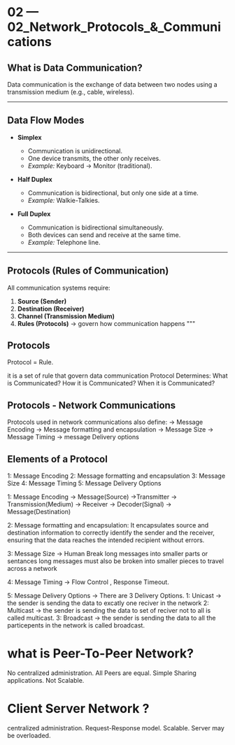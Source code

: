 # 02 — 02_Network_Protocols_&_Communications

## What is Data Communication?
Data communication is the exchange of data between two nodes using a transmission medium (e.g., cable, wireless).

---

## Data Flow Modes

- **Simplex**
  - Communication is unidirectional.
  - One device transmits, the other only receives.
  - *Example:* Keyboard → Monitor (traditional).

- **Half Duplex**
  - Communication is bidirectional, but only one side at a time.
  - *Example:* Walkie-Talkies.

- **Full Duplex**
  - Communication is bidirectional simultaneously.
  - Both devices can send and receive at the same time.
  - *Example:* Telephone line.

---

## Protocols (Rules of Communication)
All communication systems require:
1. **Source (Sender)**
2. **Destination (Receiver)**
3. **Channel (Transmission Medium)**
4. **Rules (Protocols)** → govern how communication happens
"""

## Protocols 
Protocol = Rule.

it is a set of rule that govern data communication
Protocol Determines:
What is Communicated?
How it is Communicated?
When it is Communicated?

## Protocols - Network Communications
Protocols used in network communications also define:
-> Message Encoding
-> Message formatting and encapsulation
-> Message Size
-> Message Timing
-> message Delivery options

## Elements of a Protocol
1: Message Encoding
2: Message formatting and encapsulation
3: Message Size
4: Message Timing
5: Message Delivery Options


1: Message Encoding -> Message(Source) ->Transmitter -> Transmission(Medium) -> Receiver -> Decoder(Signal) -> Message(Destination)

2: Message formatting and encapsulation: It encapsulates source and destination information to correctly identify the sender and the receiver, ensuring that the data reaches the intended recipient without errors.

3: Message Size -> Human Break long messages into smaller parts or sentances long messages must also be broken into smaller pieces to travel across a network

4: Message Timing -> Flow Control , Response Timeout.

5: Message Delivery Options -> There are 3 Delivery Options.
1: Unicast -> the sender is sending the data to excatly one reciver in the network
2: Multicast -> the sender is sending the data to set of reciver not to all is called multicast.
3: Broadcast -> the sender is sending the data to all the particepents in the network is called broadcast.



# what is  Peer-To-Peer Network?
No centralized administration.
All Peers are equal.
Simple Sharing applications.
Not Scalable.

# Client Server Network ?
centralized administration.
Request-Response model.
Scalable.
Server may be overloaded.